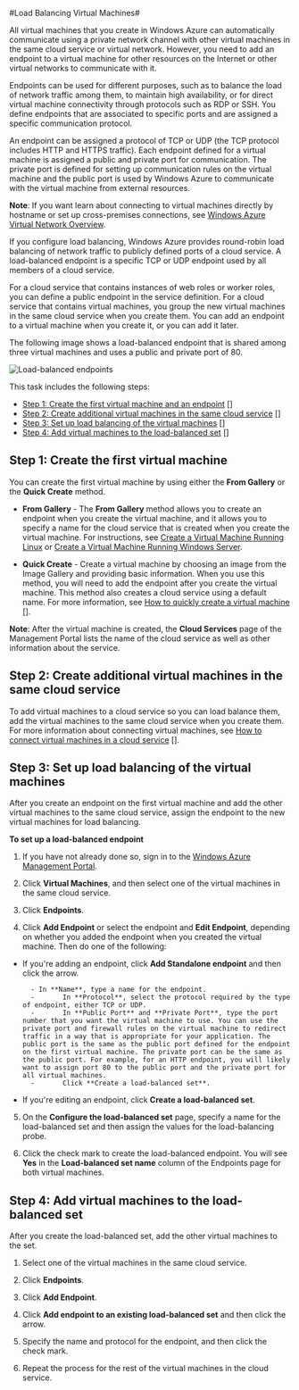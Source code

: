 <properties writer="kathydav" editor="tysonn" manager="jeffreyg" />

#Load Balancing Virtual Machines#

All virtual machines that you create in Windows Azure can automatically communicate using a private network channel with other virtual machines in the same cloud service or virtual network. However, you need to add an endpoint to a virtual machine for other resources on the Internet or other virtual networks to communicate with it. 

Endpoints can be used for different purposes, such as to balance the load of network traffic among them, to maintain high availability, or for direct virtual machine connectivity through protocols such as RDP or SSH. You define endpoints that are associated to specific ports and are assigned a specific communication protocol. 

An endpoint can be assigned a protocol of TCP or UDP (the TCP protocol includes HTTP and HTTPS traffic). Each endpoint defined for a virtual machine is assigned a public and private port for communication. The private port is defined for setting up communication rules on the virtual machine and the public port is used by Windows Azure to communicate with the virtual machine from external resources.


**Note**: If you want learn about connecting to virtual machines directly by hostname or set up cross-premises connections, see [Windows Azure Virtual Network Overview](http://go.microsoft.com/fwlink/p/?LinkID=294063).

If you configure load balancing, Windows Azure provides round-robin load balancing of network traffic to publicly defined ports of a cloud service. A load-balanced endpoint is a specific TCP or UDP endpoint used by all members of a cloud service.

For a cloud service that contains instances of web roles or worker roles, you can define a public endpoint in the service definition. For a cloud service that contains virtual machines, you group the new virtual machines in the same cloud service when you create them. You can add an endpoint to a virtual machine when you create it, or you can add it later.

The following image shows a load-balanced endpoint that is shared among three virtual machines and uses a public and private port of 80.

![Load-balanced endpoints][Load-balanced endpoint]

This task includes the following steps:

- [Step 1: Create the first virtual machine and an endpoint] []
- [Step 2: Create additional virtual machines in the same cloud service] []
- [Step 3: Set up load balancing of the virtual machines] []
- [Step 4: Add virtual machines to the load-balanced set] []

## <a id="firstmachine"> </a>Step 1: Create the first virtual machine ##

You can create the first virtual machine by using either the **From Gallery** or the **Quick Create** method. 

- **From Gallery** - The **From Gallery** method allows you to create an endpoint when you create the virtual machine, and it allows you to specify a name for the cloud service that is created when you create the virtual machine. For instructions, see [Create a Virtual Machine Running Linux](https://www.windowsazure.com/en-us/manage/linux/tutorials/virtual-machine-from-gallery/) or [Create a Virtual Machine Running Windows Server](https://www.windowsazure.com/en-us/manage/windows/tutorials/virtual-machine-from-gallery/).

- **Quick Create** - Create a virtual machine by choosing an image from the Image Gallery and providing basic information. When you use this method, you will need to add the endpoint after you create the virtual machine. This method also creates a cloud service using a default name. For more information, see [How to quickly create a virtual machine] []. 

**Note**: After the virtual machine is created, the **Cloud Services** page of the Management Portal lists the name of the cloud service as well as other information about the service.

## <a id="addmachines"> </a>Step 2: Create additional virtual machines in the same cloud service ##

To add virtual machines to a cloud service so you can load balance them, add the virtual machines to the same cloud service when you create them. For more information about connecting virtual machines, see [How to connect virtual machines in a cloud service] [].

## <a id="loadbalance"> </a>Step 3: Set up load balancing of the virtual machines ##

After you create an endpoint on the first virtual machine and add the other virtual machines to the same cloud service, assign the endpoint to the new virtual machines for load balancing.

**To set up a load-balanced endpoint**

1. If you have not already done so, sign in to the [Windows Azure Management Portal](http://manage.windowsazure.com).

2. Click **Virtual Machines**, and then select one of the virtual machines in the same cloud service.
	
3. Click **Endpoints**.
	
4. Click **Add Endpoint** or select the endpoint and **Edit Endpoint**, depending on whether you added the endpoint when you created the virtual machine. Then do one of the following:

- If you're adding an endpoint, click **Add Standalone endpoint** and then click the arrow.

		- In **Name**, type a name for the endpoint.
		- 		In **Protocol**, select the protocol required by the type of endpoint, either TCP or UDP.
		- 		In **Public Port** and **Private Port**, type the port number that you want the virtual machine to use. You can use the private port and firewall rules on the virtual machine to redirect traffic in a way that is appropriate for your application. The public port is the same as the public port defined for the endpoint on the first virtual machine. The private port can be the same as the public port. For example, for an HTTP endpoint, you will likely want to assign port 80 to the public port and the private port for all virtual machines.
		- 		Click **Create a load-balanced set**.

- If you're editing an endpoint, click **Create a load-balanced set**.
	

5. On the **Configure the load-balanced set** page, specify a name for the load-balanced set and then assign the values for the load-balancing probe. 

6. Click the check mark to create the load-balanced endpoint. You will see **Yes** in the **Load-balanced set name** column of the Endpoints page for both virtual machines.

## <a id="addtoset"> </a>Step 4: Add virtual machines to the load-balanced set ##
After you create the load-balanced set, add the other virtual machines to the set.

1. Select one of the virtual machines in the same cloud service.
	
2. Click **Endpoints**.
	
3. Click **Add Endpoint**.

4. Click **Add endpoint to an existing load-balanced set** and then click the arrow.

5. Specify the name and protocol for the endpoint, and then click the check mark.

6. Repeat the process for the rest of the virtual machines in the cloud service.



[Step 1: Create the first virtual machine and an endpoint]: #firstmachine
[Step 2: Create additional virtual machines in the same cloud service]: #addmachines
[Step 3: Set up load balancing of the virtual machines]: #loadbalance
[Step 4: Add virtual machines to the load-balanced set]: #addtoset


[Load-balanced endpoint]:../media/loadbalancing.png
[Select virtual machine]:../media/selectvm.png
[Select endpoints]:../media/endpoints.png
[Add endpoints]:../media/addendpoint.png
[Add lb endpoint]:../media/addloadbalanceendpoint.png
[Define endpoint]:../media/endpointloadbalance.png
[Endpoint success]:../media/loadbalancedendpointsuccess.png
[List endpoint]:../media/listendpoints.png

[How to quickly create a virtual machine]:../../Windows/HowTo/howto-quick-create-vm.md
[Manage the availability of virtual machines]:../../Windows/CommonTasks/manage-vm-availability.md
[How to set up communication with a virtual machine]:../../Windows/HowTo/howto-setup-endpoints-vm.md
[How to connect virtual machines in a cloud service]:../../Windows/HowTo/howto-connect-vm-cloud-service.md
[Get Started with Windows Azure PowerShell]:http://msdn.microsoft.com/en-us/library/jj156055.aspx
